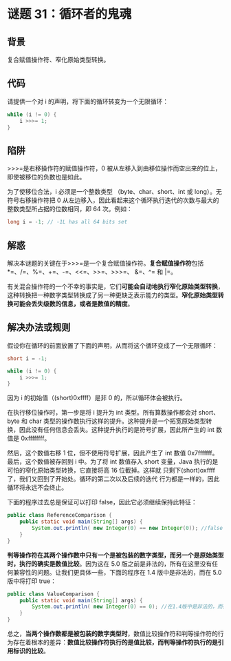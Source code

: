 # 谜题 31：循环者的鬼魂 

## 背景

复合赋值操作符、窄化原始类型转换。

## 代码

请提供一个对 i 的声明，将下面的循环转变为一个无限循环：

```java
while (i != 0) {
    i >>>= 1;
}  
```

## 陷阱

\>\>\>=是右移操作符的赋值操作符，0 被从左移入到由移位操作而空出来的位上，即使被移位的负数也是如此。 

为了使移位合法，i 必须是一个整数类型 （byte、char、short、int 或 long）。无符号右移操作符把 0 从左边移入，因此看起来这个循环执行迭代的次数与最大的整数类型所占据的位数相同，即 64 次。例如：

```java
long i = -1; // -1L has all 64 bits set 
```

## 解惑

解决本谜题的关键在于>>>=是一个复合赋值操作符。**复合赋值操作符**包括*=、/=、%=、+=、-=、<<=、>>=、>>>=、 &=、^= 和 |=。

有关混合操作符的一个不幸的事实是，它们**可能会自动地执行窄化原始类型转换**，这种转换把一种数字类型转换成了另一种更缺乏表示能力的类型。**窄化原始类型转换可能会丢失级数的信息，或者是数值的精度**。 

## 解决办法或规则

假设你在循环的前面放置了下面的声明，从而将这个循环变成了一个无限循环：

```java
short i = -1;

while (i != 0) {
    i >>>= 1;
} 
```

因为 i 的初始值（(short)0xffff）是非 0 的，所以循环体会被执行。

在执行移位操作时，第一步是将 i 提升为 int 类型。所有算数操作都会对 short、byte 和 char 类型的操作数执行这样的提升。这种提升是一个拓宽原始类型转换，因此没有任何信息会丢失。这种提升执行的是符号扩展，因此所产生的 int 数值是 0xffffffff。

然后，这个数值右移 1 位，但不使用符号扩展，因此产生了 int 数值 0x7fffffff。最后，这个数值被存回到 i 中。为了将 int 数值存入 short 变量，Java 执行的是可怕的窄化原始类型转换，它直接将高 16 位截掉。这样就 只剩下(short)oxffff 了，我们又回到了开始处。循环的第二次以及后续的迭代 行为都是一样的，因此循环将永远不会终止。 

下面的程序过去总是保证可以打印 false，因此它必须继续保持此特征： 

```java
public class ReferenceComparison { 
    public static void main(String[] args) { 
        System.out.println( new Integer(0) == new Integer(0)); //false
    } 
} 
```

**判等操作符在其两个操作数中只有一个是被包装的数字类型，而另一个是原始类型时，执行的确实是数值比较**。因为这在 5.0 版之前是非法的，所有在这里没有任何兼容性的问题。让我们更具体一些，下面的程序在 1.4 版中是非法的，而在 5.0 版中将打印 true： 

```java
public class ValueComparison { 
    public static void main(String[] args) { 
        System.out.println( new Integer(0) == 0); //在1.4版中是非法的，而在5.0版中将打印 true
    } 
}
```

总之，**当两个操作数都是被包装的数字类型时**，数值比较操作符和判等操作符的行为存在着根本的差异：**数值比较操作符执行的是值比较，而判等操作符执行的是引用标识的比较**。 